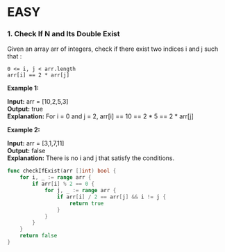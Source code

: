 # EASY
### 1. Check If N and Its Double Exist
Given an array arr of integers, check if there exist two indices i and j such that :

```i != j
0 <= i, j < arr.length
arr[i] == 2 * arr[j]
```

**Example 1:**

**Input:** arr = [10,2,5,3]  
**Output:** true  
**Explanation:** For i = 0 and j = 2, arr[i] == 10 == 2 * 5 == 2 * arr[j]  

**Example 2:**

**Input:** arr = [3,1,7,11]  
**Output:** false  
**Explanation:** There is no i and j that satisfy the conditions.

```GO
func checkIfExist(arr []int) bool {
    for i, _ := range arr {
        if arr[i] % 2 == 0 {
            for j, _ := range arr {
                if arr[i] / 2 == arr[j] && i != j {
                    return true
                }
            }
        }
    }
    return false
}
```